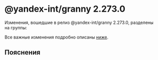 # @yandex-int/granny 2.273.0

<!-- ЧЕЛОВЕЧЕСКОЕ ВСТУПЛЕНИЕ -->

Изменения, вошедшие в релиз @yandex-int/granny 2.273.0, разделены на группы:

Все важные изменения подробно описаны [ниже](#Пояснения).

## Пояснения


